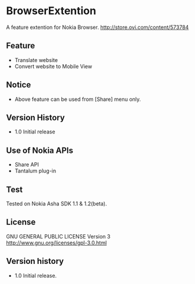 BrowserExtention 
================

A feature extention for Nokia Browser.
http://store.ovi.com/content/573784

Feature 
--------- 
* Translate website 
* Convert website to Mobile View

Notice 
-------- 
* Above feature can be used from [Share] menu only.

Version History 
------------------ 
* 1.0 Initial release


Use of Nokia APIs
--------------------
* Share API
* Tantalum plug-in

Test
-------
Tested on Nokia Asha SDK 1.1 & 1.2(beta).

License
----------
GNU GENERAL PUBLIC LICENSE Version 3
http://www.gnu.org/licenses/gpl-3.0.html

Version history
------------------
* 1.0 Initial release.
